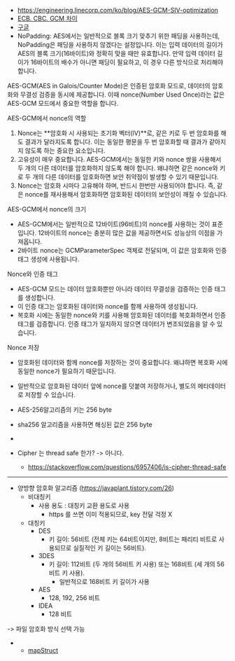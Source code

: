 - https://engineering.linecorp.com/ko/blog/AES-GCM-SIV-optimization
- [ECB. CBC. GCM 차이](https://velog.io/@reedfoxy/JAVA-%EB%B8%94%EB%A1%9D-%EC%95%94%ED%98%B8%ED%99%94-%EB%AA%A8%EB%93%9C-%ED%8A%B9%EC%A7%95-ECB-CBC-GCM)
- [구글](https://support.google.com/faqs/answer/10046138?hl=ko)
- NoPadding: AES에서는 일반적으로 블록 크기 맞추기 위한 패딩을 사용하는데, NoPadding은 패딩을 사용하지 않겠다는 설정입니다. 이는 입력 데이터의 길이가 AES의 블록 크기(16바이트)와 정확히 맞을 때만 유효합니다. 만약 입력 데이터 길이가 16바이트의 배수가 아니면 패딩이 필요하고, 이 경우 다른 방식으로 처리해야 합니다.



AES-GCM(AES in Galois/Counter Mode)은 인증된 암호화 모드로, 데이터의 암호화와 무결성 검증을 동시에 제공합니다. 이때 nonce(Number Used Once)라는 값은 AES-GCM 모드에서 중요한 역할을 합니다.

AES-GCM에서 nonce의 역할
1.	Nonce는 **암호화 시 사용되는 초기화 벡터(IV)**로, 같은 키로 두 번 암호화를 해도 결과가 달라지도록 합니다. 이는 동일한 평문을 두 번 암호화할 때 결과가 같아지지 않도록 하는 중요한 요소입니다.
2.	고유성이 매우 중요합니다. AES-GCM에서는 동일한 키와 nonce 쌍을 사용해서 두 개의 다른 데이터를 암호화하지 않도록 해야 합니다. 왜냐하면 같은 nonce와 키로 두 개의 다른 데이터를 암호화하면 보안 취약점이 발생할 수 있기 때문입니다.
3.	Nonce는 암호화 시마다 고유해야 하며, 반드시 한번만 사용되어야 합니다. 즉, 같은 nonce를 재사용해서 암호화하면 암호화된 데이터의 보안성이 깨질 수 있습니다.

AES-GCM에서 nonce의 크기
- AES-GCM에서는 일반적으로 12바이트(96비트)의 nonce를 사용하는 것이 표준입니다. 12바이트의 nonce는 충분히 많은 값을 제공하면서도 성능상의 이점을 가져옵니다.
- 2바이트 nonce는 GCMParameterSpec 객체로 전달되며, 이 값은 암호화와 인증 태그 생성에 사용됩니다.

Nonce와 인증 태그
- AES-GCM 모드는 데이터 암호화뿐만 아니라 데이터 무결성을 검증하는 인증 태그를 생성합니다.
- 이 인증 태그는 암호화된 데이터와 nonce를 함께 사용하여 생성됩니다.
- 복호화 시에는 동일한 nonce와 키를 사용해 암호화된 데이터를 복호화하면서 인증 태그를 검증합니다. 인증 태그가 일치하지 않으면 데이터가 변조되었음을 알 수 있습니다.

Nonce 저장
- 암호화된 데이터와 함께 nonce를 저장하는 것이 중요합니다. 왜냐하면 복호화 시에 동일한 nonce가 필요하기 때문입니다. 
- 일반적으로 암호화된 데이터 앞에 nonce를 덧붙여 저장하거나, 별도의 메타데이터로 저장할 수 있습니다.



- AES-256알고리즘의 키는 256 byte
- sha256 알고리즘을 사용하면 해싱된 값은 256 byte
- 


- Cipher 는 thread safe 한가? -> 아니다.
  - https://stackoverflow.com/questions/6957406/is-cipher-thread-safe


---

- 양방향 암호화 알고리즘 (https://javaplant.tistory.com/26)
  - 비대칭키
    - 사용 용도 : 대칭키 교환 용도로 사용
      - https 를 쓰면 이미 적용되므로, key 전달 걱정 X
  - 대칭키
    - DES
      - 키 길이: 56비트 (전체 키는 64비트이지만, 8비트는 패리티 비트로 사용되므로 실질적인 키 길이는 56비트).
    - 3DES
      - 키 길이: 112비트 (두 개의 56비트 키 사용) 또는 168비트 (세 개의 56비트 키 사용). 
        - 일반적으로 168비트 키 길이가 사용
    - AES
      - 128, 192, 256 비트
    - IDEA
      - 128 비트

 -> 파일 암호화 방식 선택 가능

- - [mapStruct](https://medium.com/naver-cloud-platform/%EA%B8%B0%EC%88%A0-%EC%BB%A8%ED%85%90%EC%B8%A0-%EB%AC%B8%EC%9E%90-%EC%95%8C%EB%A6%BC-%EB%B0%9C%EC%86%A1-%EC%84%9C%EB%B9%84%EC%8A%A4-sens%EC%9D%98-mapstruct-%EC%A0%81%EC%9A%A9%EA%B8%B0-8fd2bc2bc33b) 
